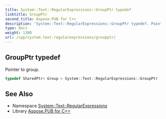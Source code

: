 ```yaml
---
title: System::Text::RegularExpressions::GroupPtr typedef
linktitle: GroupPtr
second_title: Aspose.PUB for C++
description: 'System::Text::RegularExpressions::GroupPtr typedef. Pointer to group in C++.'
type: docs
weight: 1300
url: /cpp/system.text.regularexpressions/groupptr/
---
```

## GroupPtr typedef


Pointer to group.

```cpp
typedef SharedPtr< Group > System::Text::RegularExpressions::GroupPtr
```

## See Also

* Namespace [System::Text::RegularExpressions](../)
* Library [Aspose.PUB for C++](../../)
